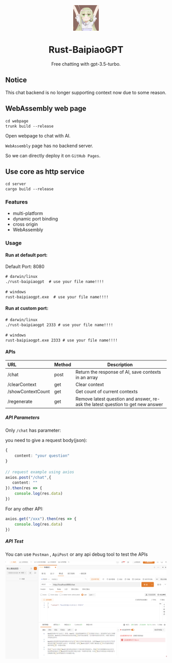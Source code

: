 <p align="center">
    <img src=".github/logo.png" style="height: 80px;"/>
</p>
<h1 align="center">Rust-BaipiaoGPT</h1>
<p align="center">Free chatting with gpt-3.5-turbo.</p>

## Notice
This chat backend is no longer supporting context now due to some reason.

## WebAssembly web page
~~~shell
cd webpage
trunk build --release
~~~
Open webpage to chat with AI. 

`WebAssembly` page has no backend server. 

So we can directly deploy it on `GitHub Pages`.


## Use core as http service
~~~shell
cd server
cargo build --release
~~~

### Features
* multi-platform
* dynamic port binding
* cross origin
* WebAssembly

### Usage

#### Run at default port: 
Default Port: 8080
~~~shell
# darwin/linux
./rust-baipiaogpt  # use your file name!!!!

# windows
rust-baipiaogpt.exe  # use your file name!!!!
~~~

#### Run at custom port: 
~~~shell
# darwin/linux
./rust-baipiaogpt 2333 # use your file name!!!!

# windows
rust-baipiaogpt.exe 2333 # use your file name!!!!
~~~


#### APIs

| URL               | Method   | Description                                              |     
| :---------------- | -------- | -------------------------------------------------------- |
| /chat             | post     | Return the response of AI, save contexts in an array     | 
| /clearContext     | get      | Clear context                                            | 
| /showContextCount | get      | Get count of current contexts                            | 
| /regenerate       | get      | Remove latest question and answer, re-ask the latest question to get new answer | 


##### API Parameters
Only `/chat` has parameter:

you need to give a request body(json):

~~~typescript
{
    content: "your question"
}

// request example using axios
axios.post("/chat",{
   content: ""
}).then(res => {
    console.log(res.data)
})
~~~

For any other API:
~~~typescript
axios.get("/xxx").then(res => {
    console.log(res.data)
})
~~~

##### API Test
You can use `Postman` , `ApiPost` or any api debug tool to test the APIs

![ApiPost](./.github/apipost.png)